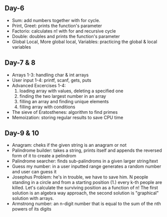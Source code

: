 ## Day-6
- Sum: add numbers together with for cycle.
- Print, Greet: prints the function's parameter
- Factorio: calculates n! with for and recursive cycle
- Double: doubles and prints the function's parameter
- Global Local, More global local, Variables: practicing the global & local variables

## Day-7 & 8
- Arrays 1-3: handling char & int arrays
- User input 1-4: printf, scanf, gets, puts
- Advanced Excercises 1-4:
  1. loading array with values, deleting a specified one
  2. finding the two largest number in an array
  3. filling an array and finding unique elements
  4. filling array with conditions
 - The sieve of Eratosthenes: algorithm to find primes
 - Memoization: storing regular results to save CPU time
  
## Day-9 & 10
 - Anagram: cheks if the given string is an anagram or not
 - Palindrome builder: takes a string, prints itself and appends the reversed form of it to create a pelindrom
 - Palindrome searcher: finds sub-palindroms in a given larger string/text
 - Guess my number: in a user inputted range generates a random number and user can guess it
 - Josephus Problem: he's in trouble, we have to save him. N people standing in a circle and from a starting position (1.) every k-th people are killed. Let's calculate the surviving position as a function of n! The first solution is an algebra way approach, the second solution is "graphical" solution with arrays.
 - Armstrong number: an n-digit number that is equal to the sum of the nth powers of its digits
